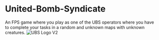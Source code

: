 # United-Bomb-Syndicate
An FPS game where you play as one of the UBS operators where you have to complete your tasks in a random and unknown maps with unknown creatures.
![UBS Logo V2](https://github.com/GangstaFlash69/Escape-The-Madness/assets/107011242/6c480921-2716-4a81-9aa1-a24310ef0933)
